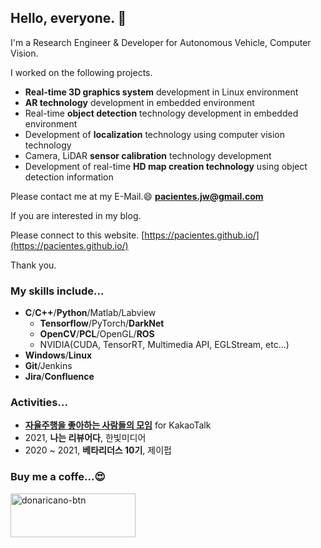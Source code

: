 ## Hello, everyone. 👋

I'm a Research Engineer & Developer for Autonomous Vehicle, Computer Vision.

I worked on the following projects.

- **Real-time 3D graphics system** development in Linux environment
- **AR technology** development in embedded environment
- Real-time **object detection** technology development in embedded environment
- Development of **localization** technology using computer vision technology
- Camera, LiDAR **sensor calibration** technology development
- Development of real-time **HD map creation technology** using object detection information

Please contact me at my E-Mail.😄 **pacientes.jw@gmail.com**

If you are interested in my blog.

Please connect to this website. [https://pacientes.github.io/](https://pacientes.github.io/)


Thank you.

### My skills include...

- **C**/**C++**/**Python**/Matlab/Labview
  - **Tensorflow**/PyTorch/**DarkNet**
  - **OpenCV**/**PCL**/OpenGL/**ROS**
  - NVIDIA(CUDA, TensorRT, Multimedia API, EGLStream, etc...)
- **Windows**/**Linux**
- **Git**/Jenkins
- **Jira**/**Confluence**

### Activities...

- [**자율주행을 좋아하는 사람들의 모임**](https://open.kakao.com/o/geMJ6H2) for KakaoTalk
- 2021, **나는 리뷰어다**, 한빛미디어
- 2020 ~ 2021, **베타리더스 10기**, 제이펍

### Buy me a coffe...😍

<a href="https://donaricano.com/mypage/1540147667_Vv_mq4" target="_blank"><img src="https://d1u4yishnma8v5.cloudfront.net/donarincano_gift.png" alt="donaricano-btn" style="height: 70px !important;width: 200px !important;" /></a>

<!--
**pacientes/pacientes** is a ✨ _special_ ✨ repository because its `README.md` (this file) appears on your GitHub profile.

Here are some ideas to get you started:

- 🔭 I’m currently working on ...
- 🌱 I’m currently learning ...
- 👯 I’m looking to collaborate on ...
- 🤔 I’m looking for help with ...
- 💬 Ask me about ...
- 📫 How to reach me: ...
- 😄 Pronouns: ...
- ⚡ Fun fact: ...
-->
